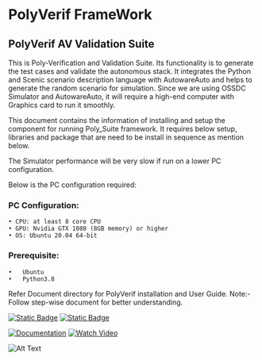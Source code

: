 # PolyVerif FrameWork

## PolyVerif AV Validation Suite

This is Poly-Verification and Validation Suite. Its functionality is to generate the test cases and validate the autonomous stack.
It integrates the Python and Scenic scenario description language with AutowareAuto and helps to generate the random scenario for simulation.
Since we are using OSSDC Simulator and AutowareAuto, it will require a high-end computer with Graphics card to run it smoothly. 

This document contains the information of installing and setup the component for running Poly_Suite framework. It requires below setup, libraries and package that are need to be install in sequence as mention below.

The Simulator performance will be very slow if run on a lower PC configuration.

Below is the PC configuration required:
### PC Configuration:
	
    • CPU: at least 8 core CPU
    • GPU: Nvidia GTX 1080 (8GB memory) or higher
    • OS: Ubuntu 20.04 64-bit
    
### Prerequisite: 
	
    •	Ubuntu 
    •	Python3.8

  

Refer Document directory for PolyVerif installation and User Guide.
Note:- Follow step-wise document for better understanding.
	
[![Static Badge](https://img.shields.io/badge/PolyVerif-blue?style=for-the-badge)](https://www.avvc.net/)  [![Static Badge](https://img.shields.io/badge/Publication-blue?style=for-the-badge)](https://ieeexplore.ieee.org/document/10075634)


[![Documentation](https://img.shields.io/badge/Documentation-red?style=for-the-badge)](https://github.com/PolyVerifFramework/PolyVerif/tree/PolyVerif-OSSDC-SIM/Document) [![Watch Video](https://img.shields.io/badge/Watch_Video-red?style=for-the-badge)](https://www.youtube.com/playlist?list=PLdaz5YCiVlEn_l22XnQp6pS2KvE3BOX23)


![Alt Text](https://drive.google.com/uc?export=view&id=1tTEotG_E1Kpgxs7zuP5BslOgRJ57vTWV)

